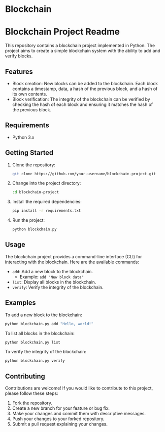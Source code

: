 # Blockchain
# Blockchain Project Readme

This repository contains a blockchain project implemented in Python. The project aims to create a simple blockchain system with the ability to add and verify blocks.

## Features

- Block creation: New blocks can be added to the blockchain. Each block contains a timestamp, data, a hash of the previous block, and a hash of its own contents.
- Block verification: The integrity of the blockchain can be verified by checking the hash of each block and ensuring it matches the hash of the previous block.

## Requirements

- Python 3.x

## Getting Started

1. Clone the repository:

   ```bash
   git clone https://github.com/your-username/blockchain-project.git
   ```

2. Change into the project directory:

   ```bash
   cd blockchain-project
   ```

3. Install the required dependencies:

   ```bash
   pip install -r requirements.txt
   ```

4. Run the project:

   ```bash
   python blockchain.py
   ```

## Usage

The blockchain project provides a command-line interface (CLI) for interacting with the blockchain. Here are the available commands:

- `add`: Add a new block to the blockchain.
  - Example: `add "New block data"`
- `list`: Display all blocks in the blockchain.
- `verify`: Verify the integrity of the blockchain.

## Examples

To add a new block to the blockchain:

```bash
python blockchain.py add "Hello, world!"
```

To list all blocks in the blockchain:

```bash
python blockchain.py list
```

To verify the integrity of the blockchain:

```bash
python blockchain.py verify
```

## Contributing

Contributions are welcome! If you would like to contribute to this project, please follow these steps:

1. Fork the repository.
2. Create a new branch for your feature or bug fix.
3. Make your changes and commit them with descriptive messages.
4. Push your changes to your forked repository.
5. Submit a pull request explaining your changes.

